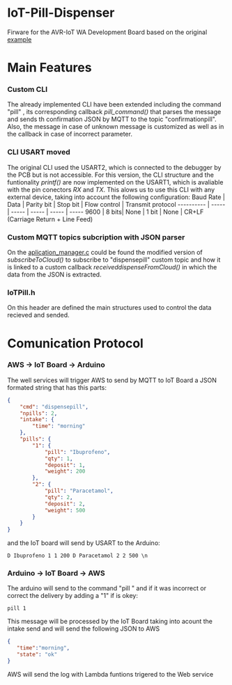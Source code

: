 # IoT-Pill-Dispenser
Firware for the AVR-IoT WA Development Board based on the original [example](https://github.com/microchip-pic-avr-solutions/avr-iot-aws-sensor-node-mplab)

# Main Features

### Custom CLI
The already implemented CLI have been extended including the command "pill" , its corresponding callback *pill_command()* that parses the message and sends th confirmation JSON by MQTT to the topic "confirmationpill". Also, the message in case of unknown message is customized as well as in the callback in case of incorrect parameter.

### CLI USART moved
The original CLI used the USART2, which is connected to the debugger by the PCB but is not accessible. For this version, the CLI structure and the funtionality *printf()* are now implemented on the USART1, which is avaliable with the pin conectors *RX* and *TX*. This alows us to use this CLI with any external device, taking into account the following configuration:
Baud Rate | Data | Parity bit | Stop bit | Flow control | Transmit protocol
---------- | ----- | ----- | ----- | ----- | -----
9600 | 8 bits| None | 1 bit | None | CR+LF (Carriage Return + Line Feed)

### Custom MQTT topics subcription with JSON parser
On the [aplication_manager.c](https://github.com/makers-upv/smartpill-avriot/blob/develop/AVR_IoT_Kit/AVRIoT.X/mcc_generated_files/application_manager.c) could be found the modified version of *subscribeToCloud()* to subscribe to "dispensepill" custom topic and how it is linked to a custom callback *receiveddispenseFromCloud()* in which the data from the JSON is extracted.

### IoTPill.h
On this header are defined the main structures used to control the data recieved and sended.

# Comunication Protocol
### AWS → IoT Board → Arduino
The well services will trigger AWS to send by MQTT to IoT Board a JSON formated string that has this parts:
```json
{
    "cmd": "dispensepill",
    "npills": 2,
    "intake": {
        "time": "morning"
    },
    "pills": {
        "1": {
            "pill": "Ibuprofeno",
            "qty": 1,
            "deposit": 1,
            "weight": 200
        },
        "2": {
            "pill": "Paracetamol",
            "qty": 2,
            "deposit": 2,
            "weight": 500
        }
    }
}
```
 and the IoT board will send by USART to the Arduino:
 ```
 D Ibuprofeno 1 1 200 D Paracetamol 2 2 500 \n
 ```
 
 ### Arduino → IoT Board → AWS
 The arduino will send to the command "pill " and if it was incorrect or correct the delivery by adding a "1" if is okey:
 ```
 pill 1
 ```
 This message will be processed by the IoT Board  taking into acount the intake send and will send the following JSON  to AWS
 ```json
 {
    "time":"morning",
    "state": "ok"
 }
 ```
 AWS will send the log with Lambda funtions trigered to the Web service
